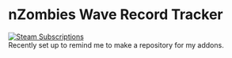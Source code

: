 # nZombies Wave Record Tracker
[![Steam Subscriptions](https://img.shields.io/steam/subscriptions/1930243232)](https://steamcommunity.com/sharedfiles/filedetails/?id=1930243232)  
Recently set up to remind me to make a repository for my addons.
